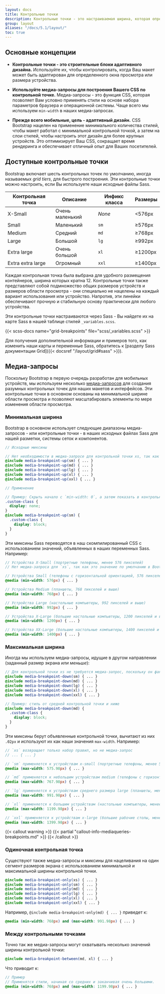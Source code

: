 ```yaml
---
layout: docs
title: Контрольные точки
description: Контрольные точки - это настраиваемая ширина, которая определяет поведение адаптивного макета на разных устройствах или размерах области просмотра в Bootstrap.
group: layout
aliases: "/docs/5.1/layout/"
toc: true
---
```


## Основные концепции

- **Контрольные точки - это строительные блоки адаптивного дизайна.** Используйте их, чтобы контролировать, когда Ваш макет может быть адаптирован для определенного окна просмотра или размера устройства.

- **Используйте медиа-запросы для построения Вашего CSS по контрольной точке.** Медиа-запросы - это функция CSS, которая позволяет Вам условно применять стили на основе набора параметров браузера и операционной системы. Чаще всего мы используем `min-width` в наших медиа-запросах.

- **Прежде всего мобильные, цель - адаптивный дизайн.** CSS Bootstrap нацелен на применение минимального количества стилей, чтобы макет работал с минимальной контрольной точкой, а затем на слои стилей, чтобы настроить этот дизайн для более крупных устройств. Это оптимизирует Ваш CSS, сокращает время рендеринга и обеспечивает отличный опыт для Ваших посетителей.

## Доступные контрольные точки

Bootstrap включает шесть контрольных точек по умолчанию, иногда называемых _grid tiers_, для быстрого построения. Эти контрольные точки можно настроить, если Вы используете наши исходные файлы Sass.

<table class="table">
  <thead>
    <tr>
      <th>Контрольная точка</th>
      <th>Описание</th>
      <th>Инфикс класса</th>
      <th>Размеры</th>
    </tr>
  </thead>
  <tbody>
    <tr>
      <td>X-Small</td>
      <td>Очень маленький</td>
      <td><em>None</em></td>
      <td>&lt;576px</td>
    </tr>
    <tr>
      <td>Small</td>
      <td>Маленький</td>
      <td><code>sm</code></td>
      <td>&ge;576px</td>
    </tr>
    <tr>
      <td>Medium</td>
      <td>Средний</td>
      <td><code>md</code></td>
      <td>&ge;768px</td>
    </tr>
    <tr>
      <td>Large</td>
      <td>Большой</td>
      <td><code>lg</code></td>
      <td>&ge;992px</td>
    </tr>
    <tr>
      <td>Extra large</td>
      <td>Очень большой</td>
      <td><code>xl</code></td>
      <td>&ge;1200px</td>
    </tr>
    <tr>
      <td>Extra extra large</td>
      <td>Огромный</td>
      <td><code>xxl</code></td>
      <td>&ge;1400px</td>
    </tr>
  </tbody>
</table>

Каждая контрольная точка была выбрана для удобного размещения контейнеров, ширина которых кратна 12. Контрольные точки также представляют собой подмножество общих размеров устройств и размеров области просмотра - они специально не нацелены на каждый вариант использования или устройство. Напротив, эти линейки обеспечивают прочную и стабильную основу практически для любого устройства.

Эти контрольные точки настраиваются через Sass - Вы найдете их на карте Sass в нашей таблице стилей `_variables.scss`.

{{< scss-docs name="grid-breakpoints" file="scss/_variables.scss" >}}

Для получения дополнительной информации и примеров того, как изменить наши карты и переменные Sass, обратитесь к [разделу Sass документации Grid]({{< docsref "/layout/grid#sass" >}}).

## Медиа-запросы

Поскольку Bootstrap в первую очередь разработан для мобильных устройств, мы используем несколько [медиа-запросов](https://developer.mozilla.org/en-US/docs/Web/CSS/Media_Queries/Using_media_queries) для создания разумных контрольных точек для наших макетов и интерфейсов. Эти контрольные точки в основном основаны на минимальной ширине области просмотра и позволяют масштабировать элементы по мере изменения области просмотра.

### Минимальная ширина

Bootstrap в основном использует следующие диапазоны медиа-запросов - или контрольные точки - в наших исходных файлах Sass для нашей разметки, системы сеток и компонентов.

```scss
// Исходные миксины

// Нет необходимости в медиа-запросе для контрольной точки xs, так как это эффективно `@media (min-width: 0) { ... }`
@include media-breakpoint-up(sm) { ... }
@include media-breakpoint-up(md) { ... }
@include media-breakpoint-up(lg) { ... }
@include media-breakpoint-up(xl) { ... }
@include media-breakpoint-up(xxl) { ... }

// Применение

// Пример: Скрыть начало с `min-width: 0`, а затем показать в контрольной точке `sm`
.custom-class {
  display: none;
}
@include media-breakpoint-up(sm) {
  .custom-class {
    display: block;
  }
}
```

Эти миксины Sass переводятся в наш скомпилированный CSS с использованием значений, объявленных в наших переменных Sass. Например:

```scss
// Устройства X-Small (портретные телефоны, менее 576 пикселей)
// Нет медиа-запроса для `xs`, так как это значение по умолчанию в Bootstrap

// Устройства Small (телефоны с горизонтальной ориентацией, 576 пикселей и выше)
@media (min-width: 576px) { ... }

// Устройства Medium (планшеты, 768 пикселей и выше)
@media (min-width: 768px) { ... }

// Устройства Large (настольные компьютеры, 992 пикселей и выше)
@media (min-width: 992px) { ... }

// Устройства X-Large (большие настольные компьютеры, 1200 пикселей и выше)
@media (min-width: 1200px) { ... }

// Устройства XX-Large (большие настольные компьютеры, 1400 пикселей и выше)
@media (min-width: 1400px) { ... }
```

### Максимальная ширина

Иногда мы используем медиа-запросы, идущие в другом направлении (заданный размер экрана *или меньше*):

```scss
// Для контрольной точки xs не требуется медиа-запрос, поскольку он фактически `@media (max-width: 0) { ... }`
@include media-breakpoint-down(sm) { ... }
@include media-breakpoint-down(md) { ... }
@include media-breakpoint-down(lg) { ... }
@include media-breakpoint-down(xl) { ... }
@include media-breakpoint-down(xxl) { ... }

// Пример: стиль от средней контрольной точки и ниже
@include media-breakpoint-down(md) {
  .custom-class {
    display: block;
  }
}
```

Эти миксины берут объявленные контрольной точки, вычитают из них `.02px` и используют их как наши значения `max-width`. Например:

```scss
// `xs` возвращает только набор правил, но не медиа-запрос
// ... { ... }

// `sm` применяется к устройствам x-small (портретные телефоны, менее 576 пикселей)
@media (max-width: 575.98px) { ... }

// `md` применяется к небольшим устройствам medium (телефоны с горизонтальной ориентацией, менее 768 пикселей)
@media (max-width: 767.98px) { ... }

// `lg` применяется к устройствам среднего размера large (планшеты, менее 992 пикселей)
@media (max-width: 991.98px) { ... }

// `xl` применяется к большим устройствам (настольные компьютеры, менее 1200 пикселей)
@media (max-width: 1199.98px) { ... }

// `xxl` применяется к устройствам x-large (большие рабочие столы, менее 1400 пикселей)
@media (max-width: 1399.98px) { ... }
```

{{< callout warning >}}
{{< partial "callout-info-mediaqueries-breakpoints.md" >}}
{{< /callout >}}

### Одиночная контрольная точка

Существуют также медиа-запросы и миксины для нацеливания на один сегмент размеров экрана с использованием минимальной и максимальной ширины контрольной точки.

```scss
@include media-breakpoint-only(xs) { ... }
@include media-breakpoint-only(sm) { ... }
@include media-breakpoint-only(md) { ... }
@include media-breakpoint-only(lg) { ... }
@include media-breakpoint-only(xl) { ... }
@include media-breakpoint-only(xxl) { ... }
```

Например, `@include media-breakpoint-only(md) { ... }` приведет к:

```scss
@media (min-width: 768px) and (max-width: 991.98px) { ... }
```

### Между контрольными точками

Точно так же медиа-запросы могут охватывать несколько значений ширины контрольной точки:

```scss
@include media-breakpoint-between(md, xl) { ... }
```

Что приводит к:

```scss
// Пример
// Применятся стили, начиная со средних и заканчивая очень большими.
@media (min-width: 768px) and (max-width: 1199.98px) { ... }
```
